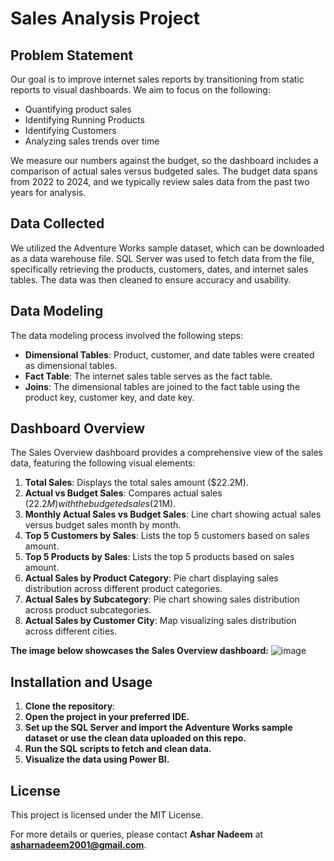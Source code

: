 # Sales Analysis Project

## Problem Statement
Our goal is to improve internet sales reports by transitioning from static reports to visual dashboards. We aim to focus on the following:
- Quantifying product sales
- Identifying Running Products
- Identifying Customers
- Analyzing sales trends over time

We measure our numbers against the budget, so the dashboard includes a comparison of actual sales versus budgeted sales. The budget data spans from 2022 to 2024, and we typically review sales data from the past two years for analysis.

## Data Collected
We utilized the Adventure Works sample dataset, which can be downloaded as a data warehouse file. SQL Server was used to fetch data from the file, specifically retrieving the products, customers, dates, and internet sales tables. The data was then cleaned to ensure accuracy and usability.

## Data Modeling
The data modeling process involved the following steps:
- **Dimensional Tables**: Product, customer, and date tables were created as dimensional tables.
- **Fact Table**: The internet sales table serves as the fact table.
- **Joins**: The dimensional tables are joined to the fact table using the product key, customer key, and date key.

## Dashboard Overview
The Sales Overview dashboard provides a comprehensive view of the sales data, featuring the following visual elements:

1. **Total Sales**: Displays the total sales amount ($22.2M).
2. **Actual vs Budget Sales**: Compares actual sales ($22.2M) with the budgeted sales ($21M).
3. **Monthly Actual Sales vs Budget Sales**: Line chart showing actual sales versus budget sales month by month.
4. **Top 5 Customers by Sales**: Lists the top 5 customers based on sales amount.
5. **Top 5 Products by Sales**: Lists the top 5 products based on sales amount.
6. **Actual Sales by Product Category**: Pie chart displaying sales distribution across different product categories.
7. **Actual Sales by Subcategory**: Pie chart showing sales distribution across product subcategories.
8. **Actual Sales by Customer City**: Map visualizing sales distribution across different cities.

**The image below showcases the Sales Overview dashboard:**
![image](https://github.com/user-attachments/assets/dc5a1e9e-86fe-4a46-a3da-a1cae209778d)


## Installation and Usage
1. **Clone the repository**:
2. **Open the project in your preferred IDE.**
3. **Set up the SQL Server and import the Adventure Works sample dataset or use the clean data uploaded on this repo.**
4. **Run the SQL scripts to fetch and clean data.**
5. **Visualize the data using Power BI.**


## License
This project is licensed under the MIT License. 



For more details or queries, please contact **Ashar Nadeem** at **asharnadeem2001@gmail.com**.




